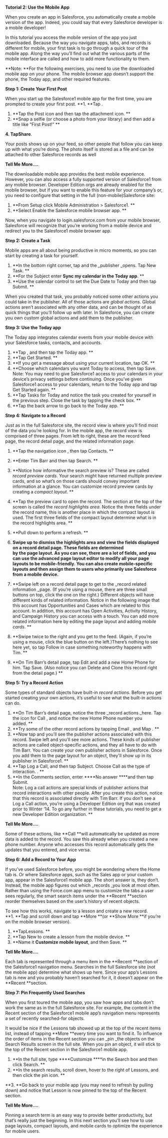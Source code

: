 **Tutorial 2: Use the Mobile App**

When you create an app in Salesforce, you automatically create a mobile version of the app. Indeed, you could say that every Salesforce developer is a mobile developer!

In this tutorial you access the mobile version of the app you just downloaded. Because the way you navigate apps, tabs, and records is different for mobile, your first task is to go through a quick tour of the mobile app. Along the way you’ll find out what the various parts of the mobile interface are called and how to add more functionality to them.

**Note: **For the following exercises, you need to use the downloaded mobile app on your phone. The mobile browser app doesn’t support the phone, the Today app, and other required features.

**Step 1: Create Your First Post**

When you start up the Salesforce1 mobile app for the first time, you are prompted to create your first post. **1. **Tap .

1. **Tap the Post icon and then tap the attachment icon. **
2. **Snap a selfie (or choose a photo from your library) and then add a title like “First Post!” **

**4. **Tap**Share**.

Your posts shows up on your feed, so other people that follow you can keep up with what you’re doing. The photo itself is stored as a file and can be attached to other Salesforce records as well

**Tell Me More....**

The downloadable mobile app provides the best mobile experience. However, you can also access a fully supported version of Salesforce1 from any mobile browser. Developer Edition orgs are already enabled for the mobile browser, but if you want to enable this feature for your company’s or, you need to configure that setting in the full (non-mobile)Salesforce site:

1. **From Setup click Mobile Administration &gt; Salesforce1. **
2. **Select Enable the Salesforce mobile browser app. **

Now, when you navigate to login.salesforce.com from your mobile browser, Salesforce will recognize that you’re working from a mobile device and redirect you to the Salesforce1 mobile browser app.

**Step 2: Create a Task**

Mobile apps are all about being productive in micro moments, so you can start by creating a task for yourself.

1. **In the bottom right corner, tap and the _publisher _opens. Tap New Task. **
2. **For the Subject enter ****Sync my calendar in the Today app****. **
3. **Use the calendar control to set the Due Date to Today and then tap Submit. **

When you created that task, you probably noticed some other actions you could take in the publisher. All of those actions are _global actions_. Global actions aren’t associated with any other data, and can be thought of as quick things that you’ll follow up with later. In Salesforce, you can create you own custom global actions and add them to the publisher.

**Step 3: Use the Today app**

The Today app integrates calendar events from your mobile device with your Salesforce tasks, contacts, and accounts.

1. **Tap , and then tap the Today app. **
2. **Tap Get Started. **
3. **If you get a message about using your current location, tap OK. **
4. **Choose which calendars you want Today to access, then tap Save.  
Note: You may need to give Salesforce1 access to your calendars in your device’s privacy settings before continuing. Once you’ve given Salesforce1 access to your calendars, return to the Today app and tap Get Started again. **
5. **Tap Tasks for Today and notice the task you created for yourself in the previous step. Close the task by tapping the check box. **
6. **Tap the back arrow to go back to the Today app. **

**Step 4: Navigate to a Record**

Just as in the full Salesforce site, the record view is where you’ll find most of the data you’re looking for. In the mobile app, the record view is comprised of three pages. From left to right, these are the record feed page, the record detail page, and the related information page.

1. **Tap the navigation icon , then tap Contacts. **
2. **Enter Tim Barr and then tap Search. **

1. **Notice how informative the search preview is? These are called _record preview cards_. Your search might have returned multiple preview cards, and so what’s on those cards should convey important information at a glance. You can customize record preview cards by creating a _compact layout_. **
2. **Tap the preview card to open the record. The section at the top of the screen is called the _record highlights area_. Notice the three fields under the record name, this is another place in which the compact layout is used. The first three fields of the compact layout determine what is in the record highlights area. **
3. **Pull down to perform a refresh. **
4. **Swipe up to dismiss the highlights area and view the fields displayed on a record detail page. These fields are determined  
by the page layout. As you can see, there are a lot of fields, and you can use the advanced page layout editor to modify all your page layouts to be mobile-friendly. You can also create mobile-specific layouts and then assign them to users who primarily use Salesforce from a mobile device.**

1. **Swipe left on a record detail page to get to the _record related information _page. (If you’re using a mouse, there are three small buttons on top, click the one on the right.) Different objects will have different kinds of related information. Notice in the following image that this account has Opportunities and Cases which are related to this account. In addition, this account has Open Activities, Activity History, and Campaign History you can access with a touch. You can add more related information here by editing the page layout and adding _mobile cards_. **
2. **Swipe twice to the right and you get to the feed. (Again, if you’re using a mouse, click the blue button on the left.)There’s nothing to see here yet, so tap Follow in case something noteworthy happens with Tim. **
3. **On Tim Barr’s detail page, tap Edit and add a new Home Phone for him. Tap Save. (Also notice you can Delete and Clone this record right from the detail page.) **

**Step 5: Try a Record Action**

Some types of standard objects have built-in _record actions_. Before you get started creating your own actions, it’s useful to see what the built-in actions can do.

1. **On Tim Barr’s detail page, notice the three _record actions _here. Tap the icon for Call , and notice the new Home Phone number you added. **
2. **Try some of the other record actions by tapping Email , and Map . **
3. **Now tap and you’ll see the publisher actions associated with this record. Swipe left and you’ll see more actions. These kinds of publisher actions are called object-specific actions, and they all have to do with Tim Barr. You can create your own publisher actions in Salesforce. Once you add them to the page layout for an object, they'll show up in its publisher in Salesforce1. **
4. **Tap Log a Call, and then tap Subject. Choose Call as the type of interaction. . **
5. **In the Comments section, enter ****No answer ****and then tap Submit.  
Note: Log a call actions are special kinds of publisher actions that record interactions with other people. After you create this action, notice that this record is associated directly with Tim Barr. If you don’t see a Log a Call action, you’re using a Developer Edition org that was created prior to Winter ‘14. To go any further in these tutorials, you need to get a new Developer Edition organization. **

**Tell Me More....**

Some of these actions, like **Call **will automatically be updated as more data is added to the record. You saw this already when you created a new phone number. Anyone who accesses this record automatically gets the updates that you entered, and vice versa.

**Step 6: Add a Record to Your App**

If you’ve used Salesforce before, you might be wondering where the Home tab is. Or where Salesforce apps, such as the Sales app or your custom app, appear in the Salesforce1 mobile app. The short answer is, they don’t. Instead, the mobile app figures out which _records _you look at most often. Rather than using the Force.com app menu to customize the tabs a user sees regularly, the smart search items under the **Recent **section reorder themselves based on the user’s history of recent objects.

To see how this works, navigate to a lesson and create a new record.  
**1. **Tap and scroll down and tap **More **(or **Show More **if you’re on the mobile browser version).

1. **TapLessons. **
2. **Tap New to create a lesson from the mobile device. **
3. **Name it ****Customize mobile layout****, and then Save. **

**Tell Me More....**

Each tab is represented through a menu item in the **Recent **section of the Salesforce1 navigation menu. Searches in the full Salesforce site (not the mobile app) determine what shows up here. Since your app’s Lessons tab is new and you probably haven’t searched for it, it doesn’t appear on the **Recent **section.

**Step 7: Pin Frequently Used Searches**

When you first toured the mobile app, you saw how apps and tabs don’t work the same as in the full Salesforce site. For example, the content in the Recent section of the Salesforce1 mobile app’s navigation menu represents a set of recently searched-for objects.

It would be nice if the Lessons tab showed up at the top of the recent items list, instead of tapping **More **every time you want to find it. To influence the order of items in the Recent section you can _pin _the objects on the Search Results screen in the full site. When you pin an object, it will stick to the top of the Recent section in the Salesforce1 mobile app.

1. **In the full site, type ****Customize ****in the Search box and then click Search. **
2. **In the search results, scroll down, hover to the right of Lessons, and then click the pin icon. **

**3. **Go back to your mobile app (you may need to refresh by pulling down) and notice that Lesson is now pinned to the top of the Recent section.

**Tell Me More....**

Pinning a search term is an easy way to provide better productivity, but that’s really just the beginning. In this next section you’ll see how to use page layouts, compact layouts, and mobile cards to optimize the experience for mobile users.
